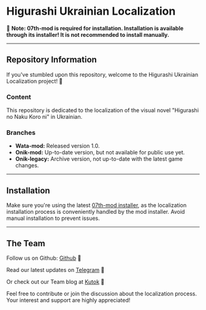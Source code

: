 # Higurashi Ukrainian Localization

🌟 **Note: 07th-mod is required for installation. Installation is available through its installer! It is not recommended to install manually.**

---

## Repository Information

If you've stumbled upon this repository, welcome to the Higurashi Ukrainian Localization project! 🎉

### Content

This repository is dedicated to the localization of the visual novel "Higurashi no Naku Koro ni" in Ukrainian.

### Branches

- **Wata-mod:** Released version 1.0.
- **Onik-mod:** Up-to-date version, but not available for public use yet.
- **Onik-legacy:** Archive version, not up-to-date with the latest game changes.

---

## Installation

Make sure you're using the latest [07th-mod installer](https://07th-mod.com/home/), as the localization installation process is conveniently handled by the mod installer. Avoid manual installation to prevent issues.

---

## The Team

Follow us on Github: [Github](https://github.com/OniUA) 🌟

Read our latest updates on [Telegram](https://tiny.cc/OniUA) 📰

Or check out our Team blog at [Kutok](https://kutok.io/OniUA) 🚀

Feel free to contribute or join the discussion about the localization process. Your interest and support are highly appreciated!
